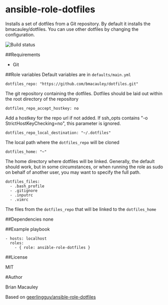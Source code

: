 # ansible-role-dotfiles
Installs a set of dotfiles from a Git repository. By default it installs the bmacauley/dotfiles. You can use other dotfiles by changing the configuration.

![Build status](https://travis-ci.org/bmacauley/ansible-role-homebrew.svg?branch=master)

##Requirements
- Git

##Role variables
Default variables are in `defaults/main.yml`

```
dotfiles_repo: "https://github.com/bmacauley/dotfiles.git"
```
The git repository containing the dotfiles. Dotfiles should be laid out within the root directory of the repository


```
dotfiles_repo_accept_hostkey: no
```
Add a hostkey for the repo url if not added. If ssh_opts contains "-o StrictHostKeyChecking=no", this parameter is ignored.


```
dotfiles_repo_local_destination: "~/.dotfiles"
```
The local path where the `dotfiles_repo` will be cloned


```
dotfiles_home: "~"
```
The home directory where dotfiles will be linked. Generally, the default should work, but in some circumstances, or when running the role as sudo on behalf of another user, you may want to specify the full path.


```
dotfiles_files:
  - .bash_profile
  - .gitignore
  - .inputrc
  - .vimrc
```
The files from the `dotfiles_repo` that will be linked to the `dotfiles_home`

##Dependencies
none

##Example playbook
```
- hosts: localhost
  roles:
    - { role: ansible-role-dotfiles }
```


##License

MIT

#Author

Brian Macauley

Based on [geerlingguy/ansible-role-dotfiles](https://github.com/geerlingguy/ansible-role-dotfiles)
